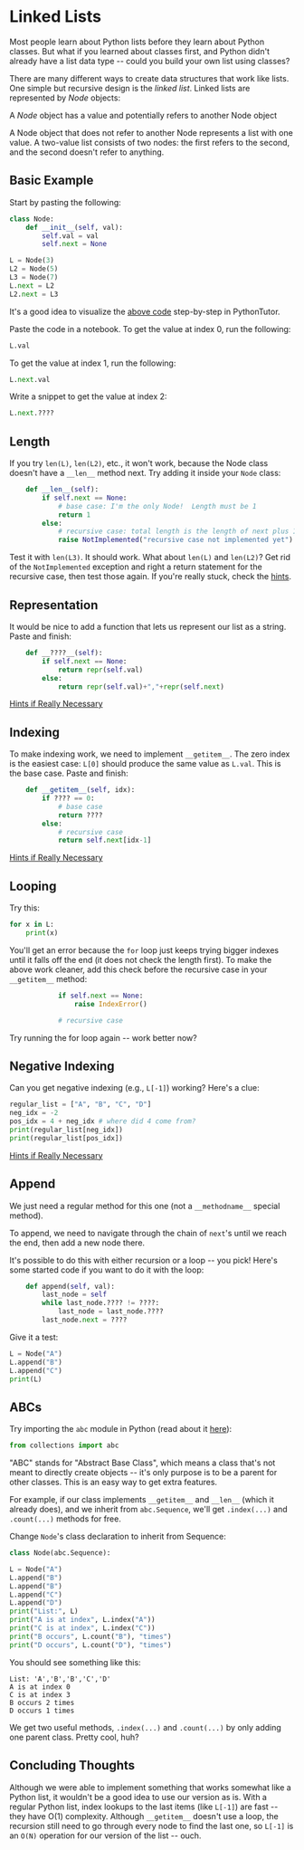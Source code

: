 # Linked Lists

Most people learn about Python lists before they learn about Python
classes.  But what if you learned about classes first, and Python
didn't already have a list data type -- could you build your own list
using classes?

There are many different ways to create data structures that work like
lists.  One simple but recursive design is the *linked list*.  Linked
lists are represented by *Node* objects:

A *Node* object has a value and potentially refers to another Node object

A Node object that does not refer to another Node represents a list
with one value.  A two-value list consists of two nodes: the first
refers to the second, and the second doesn't refer to anything.

## Basic Example

Start by pasting the following:

```python
class Node:
    def __init__(self, val):
        self.val = val
        self.next = None

L = Node(3)
L2 = Node(5)
L3 = Node(7)
L.next = L2
L2.next = L3
```

It's a good idea to visualize the [above code](http://pythontutor.com/live.html#code=class%20Node%3A%0A%20%20%20%20def%20__init__%28self,%20val%29%3A%0A%20%20%20%20%20%20%20%20self.val%20%3D%20val%0A%20%20%20%20%20%20%20%20self.next%20%3D%20None%0A%0AL%20%3D%20Node%283%29%0AL2%20%3D%20Node%285%29%0AL3%20%3D%20Node%287%29%0AL.next%20%3D%20L2%0AL2.next%20%3D%20L3&cumulative=false&curInstr=18&heapPrimitives=nevernest&mode=display&origin=opt-live.js&py=3&rawInputLstJSON=%5B%5D&textReferences=false) step-by-step in PythonTutor.

Paste the code in a notebook.  To get the value at index 0, run the following:

```python
L.val
```

To get the value at index 1, run the following:

```python
L.next.val
```

Write a snippet to get the value at index 2:

```python
L.next.????
```

## Length

If you try `len(L)`, `len(L2)`, etc., it won't work, because the Node
class doesn't have a `__len__` method next.  Try adding it inside your `Node` class:

```python
    def __len__(self):
        if self.next == None:
            # base case: I'm the only Node!  Length must be 1
            return 1
        else:
            # recursive case: total length is the length of next plus 1
            raise NotImplemented("recursive case not implemented yet")
```

Test it with `len(L3)`.  It should work.  What about `len(L)` and
`len(L2)`?  Get rid of the `NotImplemented` exception and right a
return statement for the recursive case, then test those again.  If
you're really stuck, check the [hints](hint.md#length).

## Representation

It would be nice to add a function that lets us represent our list as
a string.  Paste and finish:

```python
    def __????__(self):
        if self.next == None:
            return repr(self.val)
        else:
            return repr(self.val)+","+repr(self.next)
```

[Hints if Really Necessary](hint.md#representation)

## Indexing

To make indexing work, we need to implement `__getitem__`.  The zero
index is the easiest case: `L[0]` should produce the same value as
`L.val`.  This is the base case.  Paste and finish:

```python
    def __getitem__(self, idx):
        if ???? == 0:
            # base case
            return ????
        else:
            # recursive case
            return self.next[idx-1]
```

[Hints if Really Necessary](hint.md#indexing)

## Looping

Try this:

```python
for x in L:
    print(x)
```

You'll get an error because the `for` loop just keeps trying bigger
indexes until it falls off the end (it does not check the length
first).  To make the above work cleaner, add this check before the
recursive case in your `__getitem__` method:

```python
            if self.next == None:
                raise IndexError()

            # recursive case
```

Try running the for loop again -- work better now?

## Negative Indexing

Can you get negative indexing (e.g., `L[-1]`) working?  Here's a clue:

```python
regular_list = ["A", "B", "C", "D"]
neg_idx = -2
pos_idx = 4 + neg_idx # where did 4 come from?
print(regular_list[neg_idx])
print(regular_list[pos_idx])
```

[Hints if Really Necessary](hint.md#negative-indexing)

## Append

We just need a regular method for this one (not a `__methodname__`
special method).

To append, we need to navigate through the chain of `next`'s until we
reach the end, then add a new node there.

It's possible to do this with either recursion or a loop -- you pick!
Here's some started code if you want to do it with the loop:

```python
    def append(self, val):
        last_node = self
        while last_node.???? != ????:
            last_node = last_node.????
        last_node.next = ????
```

Give it a test:

```python
L = Node("A")
L.append("B")
L.append("C")
print(L)
```

## ABCs

Try importing the `abc` module in Python (read about it [here](https://docs.python.org/3/library/collections.abc.html#collections-abstract-base-classes)):

```python
from collections import abc
```

"ABC" stands for "Abstract Base Class", which means a class that's not
meant to directly create objects -- it's only purpose is to be a
parent for other classes.  This is an easy way to get extra features.

For example, if our class implements `__getitem__` and `__len__`
(which it already does), and we inherit from `abc.Sequence`, we'll get
`.index(...)` and `.count(...)` methods for free.

Change `Node`'s class declaration to inherit from Sequence:

```python
class Node(abc.Sequence):
```

```python
L = Node("A")
L.append("B")
L.append("B")
L.append("C")
L.append("D")
print("List:", L)
print("A is at index", L.index("A"))
print("C is at index", L.index("C"))
print("B occurs", L.count("B"), "times")
print("D occurs", L.count("D"), "times")
```

You should see something like this:

```
List: 'A','B','B','C','D'
A is at index 0
C is at index 3
B occurs 2 times
D occurs 1 times
```

We get two useful methods, `.index(...)` and `.count(...)` by only
adding one parent class.  Pretty cool, huh?

## Concluding Thoughts

Although we were able to implement something that works somewhat like
a Python list, it wouldn't be a good idea to use our version as is.
With a regular Python list, index lookups to the last items (like
`L[-1]`) are fast -- they have O(1) complexity.  Although
`__getitem__` doesn't use a loop, the recursion still need to go
through every node to find the last one, so `L[-1]` is an `O(N)`
operation for our version of the list -- ouch.
